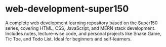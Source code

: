 # web-development-super150
A complete web development learning repository based on the Super150 series, covering HTML, CSS, JavaScript, and MERN stack development. Includes notes, lecture-wise code, and personal projects like Snake Game, Tic Toe, and Todo List. Ideal for beginners and self-learners.
